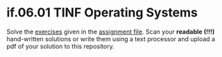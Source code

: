 # if.06.01 TINF Operating Systems

Solve the [exercises](08_EDVB_FileSystemsImplementersPerspective_Exercises) given in the [assignment file](08_EDVB_FileSystemsImplementersPerspective_Exercises). Scan your **readable (!!!)** hand-written solutions or write them using a text processor and upload a pdf of your solution to this repository.
